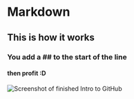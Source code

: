 # Markdown
## This is how it works
### You add a ## to the start of the line
#### then profit :D
![Screenshot of finished Intro to GitHub](https://user-images.githubusercontent.com/15963071/189032127-e6d186b6-4400-4178-99fe-cae8ab6c9b62.png)
